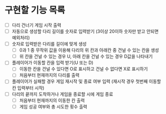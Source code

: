 # 구현할 기능 목록

- [ ] 다리 건너기 게임 시작 출력
- [ ] 자동으로 생성할 다리 길이를 숫자로 입력받기 (3이상 20이하 숫자만 받고 안되면 예외처리)
- [ ] 숫자로 입력받은 다리를 길이에 맞게 생성
    - [ ] 0과 1 중 무작위 값을 이용해 다리의 위 칸과 아래칸 중 건널 수 있는 칸을 생성
    - [ ] 위 칸을 건널 수 있는 경우 U, 아래 칸을 건널 수 있는 경우 D값을 나타내기
- [ ] 플레이어가 이동할 칸을 입력 받기(U 또는 D)
    - [ ] 이동한 칸을 건널 수 있다면 O로 표시하고 건널 수 없다면 X로 표시하기
    - [ ] 처음부터 현재까지의 다리를 출력
- [ ] 플레이어가 실패할 경우 게임 재시작 및 종료 여부 입력 (재시작 경우 첫번째 이동할 칸 입력부터 시작)
- [ ] 다리의 끝까지 도착하거나 게임을 종료할 시에 게임 종료
    - [ ] 처음부터 현재까지의 이동한 칸 출력
    - [ ] 게임 성공 여부와 총 시도한 횟수 출력